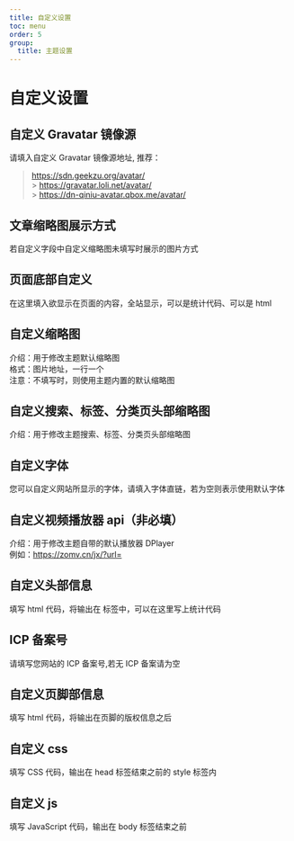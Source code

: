 ```yaml
---
title: 自定义设置
toc: menu
order: 5
group:
  title: 主题设置
---
```


# 自定义设置

## 自定义 Gravatar 镜像源

请填入自定义 Gravatar 镜像源地址,
推荐：

> https://sdn.geekzu.org/avatar/ <br> > https://gravatar.loli.net/avatar/ <br> > https://dn-qiniu-avatar.qbox.me/avatar/

## 文章缩略图展示方式

若自定义字段中自定义缩略图未填写时展示的图片方式

## 页面底部自定义

在这里填入欲显示在页面的内容，全站显示，可以是统计代码、可以是 html

## 自定义缩略图

介绍：用于修改主题默认缩略图<br>
格式：图片地址，一行一个<br>
注意：不填写时，则使用主题内置的默认缩略图

## 自定义搜索、标签、分类页头部缩略图

介绍：用于修改主题搜索、标签、分类页头部缩略图

## 自定义字体

您可以自定义网站所显示的字体，请填入字体直链，若为空则表示使用默认字体

## 自定义视频播放器 api（非必填）

介绍：用于修改主题自带的默认播放器 DPlayer<br>
例如：https://zomv.cn/jx/?url=<br>

## 自定义头部信息

填写 html 代码，将输出在 标签中，可以在这里写上统计代码

## ICP 备案号

请填写您网站的 ICP 备案号,若无 ICP 备案请为空

## 自定义页脚部信息

填写 html 代码，将输出在页脚的版权信息之后

## 自定义 css

填写 CSS 代码，输出在 head 标签结束之前的 style 标签内

## 自定义 js

填写 JavaScript 代码，输出在 body 标签结束之前
